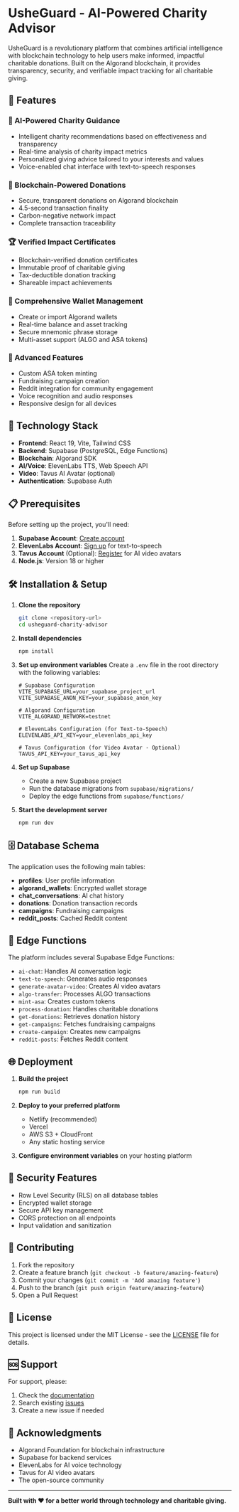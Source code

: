 # UsheGuard - AI-Powered Charity Advisor

UsheGuard is a revolutionary platform that combines artificial intelligence with blockchain technology to help users make informed, impactful charitable donations. Built on the Algorand blockchain, it provides transparency, security, and verifiable impact tracking for all charitable giving.

## 🌟 Features

### 🤖 AI-Powered Charity Guidance
- Intelligent charity recommendations based on effectiveness and transparency
- Real-time analysis of charity impact metrics
- Personalized giving advice tailored to your interests and values
- Voice-enabled chat interface with text-to-speech responses

### 🔗 Blockchain-Powered Donations
- Secure, transparent donations on Algorand blockchain
- 4.5-second transaction finality
- Carbon-negative network impact
- Complete transaction traceability

### 🏆 Verified Impact Certificates
- Blockchain-verified donation certificates
- Immutable proof of charitable giving
- Tax-deductible donation tracking
- Shareable impact achievements

### 💼 Comprehensive Wallet Management
- Create or import Algorand wallets
- Real-time balance and asset tracking
- Secure mnemonic phrase storage
- Multi-asset support (ALGO and ASA tokens)

### 🎯 Advanced Features
- Custom ASA token minting
- Fundraising campaign creation
- Reddit integration for community engagement
- Voice recognition and audio responses
- Responsive design for all devices

## 🚀 Technology Stack

- **Frontend**: React 19, Vite, Tailwind CSS
- **Backend**: Supabase (PostgreSQL, Edge Functions)
- **Blockchain**: Algorand SDK
- **AI/Voice**: ElevenLabs TTS, Web Speech API
- **Video**: Tavus AI Avatar (optional)
- **Authentication**: Supabase Auth

## 📋 Prerequisites

Before setting up the project, you'll need:

1. **Supabase Account**: [Create account](https://supabase.com)
2. **ElevenLabs Account**: [Sign up](https://elevenlabs.io) for text-to-speech
3. **Tavus Account** (Optional): [Register](https://tavus.io) for AI video avatars
4. **Node.js**: Version 18 or higher

## 🛠️ Installation & Setup

1. **Clone the repository**
   ```bash
   git clone <repository-url>
   cd usheguard-charity-advisor
   ```

2. **Install dependencies**
   ```bash
   npm install
   ```

3. **Set up environment variables**
   Create a `.env` file in the root directory with the following variables:
   ```env
   # Supabase Configuration
   VITE_SUPABASE_URL=your_supabase_project_url
   VITE_SUPABASE_ANON_KEY=your_supabase_anon_key

   # Algorand Configuration
   VITE_ALGORAND_NETWORK=testnet

   # ElevenLabs Configuration (for Text-to-Speech)
   ELEVENLABS_API_KEY=your_elevenlabs_api_key

   # Tavus Configuration (for Video Avatar - Optional)
   TAVUS_API_KEY=your_tavus_api_key
   ```

4. **Set up Supabase**
   - Create a new Supabase project
   - Run the database migrations from `supabase/migrations/`
   - Deploy the edge functions from `supabase/functions/`

5. **Start the development server**
   ```bash
   npm run dev
   ```

## 🗄️ Database Schema

The application uses the following main tables:

- **profiles**: User profile information
- **algorand_wallets**: Encrypted wallet storage
- **chat_conversations**: AI chat history
- **donations**: Donation transaction records
- **campaigns**: Fundraising campaigns
- **reddit_posts**: Cached Reddit content

## 🔧 Edge Functions

The platform includes several Supabase Edge Functions:

- `ai-chat`: Handles AI conversation logic
- `text-to-speech`: Generates audio responses
- `generate-avatar-video`: Creates AI video avatars
- `algo-transfer`: Processes ALGO transactions
- `mint-asa`: Creates custom tokens
- `process-donation`: Handles charitable donations
- `get-donations`: Retrieves donation history
- `get-campaigns`: Fetches fundraising campaigns
- `create-campaign`: Creates new campaigns
- `reddit-posts`: Fetches Reddit content

## 🌐 Deployment

1. **Build the project**
   ```bash
   npm run build
   ```

2. **Deploy to your preferred platform**
   - Netlify (recommended)
   - Vercel
   - AWS S3 + CloudFront
   - Any static hosting service

3. **Configure environment variables** on your hosting platform

## 🔐 Security Features

- Row Level Security (RLS) on all database tables
- Encrypted wallet storage
- Secure API key management
- CORS protection on all endpoints
- Input validation and sanitization

## 🤝 Contributing

1. Fork the repository
2. Create a feature branch (`git checkout -b feature/amazing-feature`)
3. Commit your changes (`git commit -m 'Add amazing feature'`)
4. Push to the branch (`git push origin feature/amazing-feature`)
5. Open a Pull Request

## 📄 License

This project is licensed under the MIT License - see the [LICENSE](LICENSE) file for details.

## 🆘 Support

For support, please:
1. Check the [documentation](docs/)
2. Search existing [issues](issues/)
3. Create a new issue if needed

## 🙏 Acknowledgments

- Algorand Foundation for blockchain infrastructure
- Supabase for backend services
- ElevenLabs for AI voice technology
- Tavus for AI video avatars
- The open-source community

---

**Built with ❤️ for a better world through technology and charitable giving.**